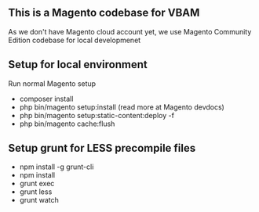 ## This is a Magento codebase for VBAM
As we don't have Magento cloud account yet, we use Magento Community Edition codebase for local developmenet

## Setup for local environment
Run normal Magento setup
- composer install
- php bin/magento setup:install (read more at Magento devdocs)
- php bin/magento setup:static-content:deploy -f
- php bin/magento cache:flush

## Setup grunt for LESS precompile files
- npm install -g grunt-cli
- npm install
- grunt exec
- grunt less
- grunt watch
